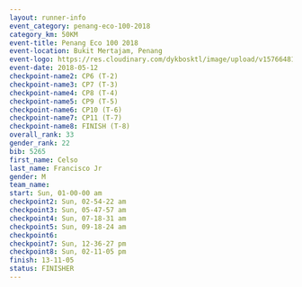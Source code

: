 ```yaml
--- 
layout: runner-info 
event_category: penang-eco-100-2018 
category_km: 50KM 
event-title: Penang Eco 100 2018 
event-location: Bukit Mertajam, Penang 
event-logo: https://res.cloudinary.com/dykbosktl/image/upload/v1576648106/Logo/Logo_lovxhg.jpg 
event-date: 2018-05-12 
checkpoint-name2: CP6 (T-2) 
checkpoint-name3: CP7 (T-3) 
checkpoint-name4: CP8 (T-4) 
checkpoint-name5: CP9 (T-5) 
checkpoint-name6: CP10 (T-6) 
checkpoint-name7: CP11 (T-7) 
checkpoint-name8: FINISH (T-8) 
overall_rank: 33
gender_rank: 22
bib: 5265
first_name: Celso
last_name: Francisco Jr
gender: M
team_name: 
start: Sun, 01-00-00 am
checkpoint2: Sun, 02-54-22 am
checkpoint3: Sun, 05-47-57 am
checkpoint4: Sun, 07-18-31 am
checkpoint5: Sun, 09-18-24 am
checkpoint6: 
checkpoint7: Sun, 12-36-27 pm
checkpoint8: Sun, 02-11-05 pm
finish: 13-11-05
status: FINISHER
--- 
```

